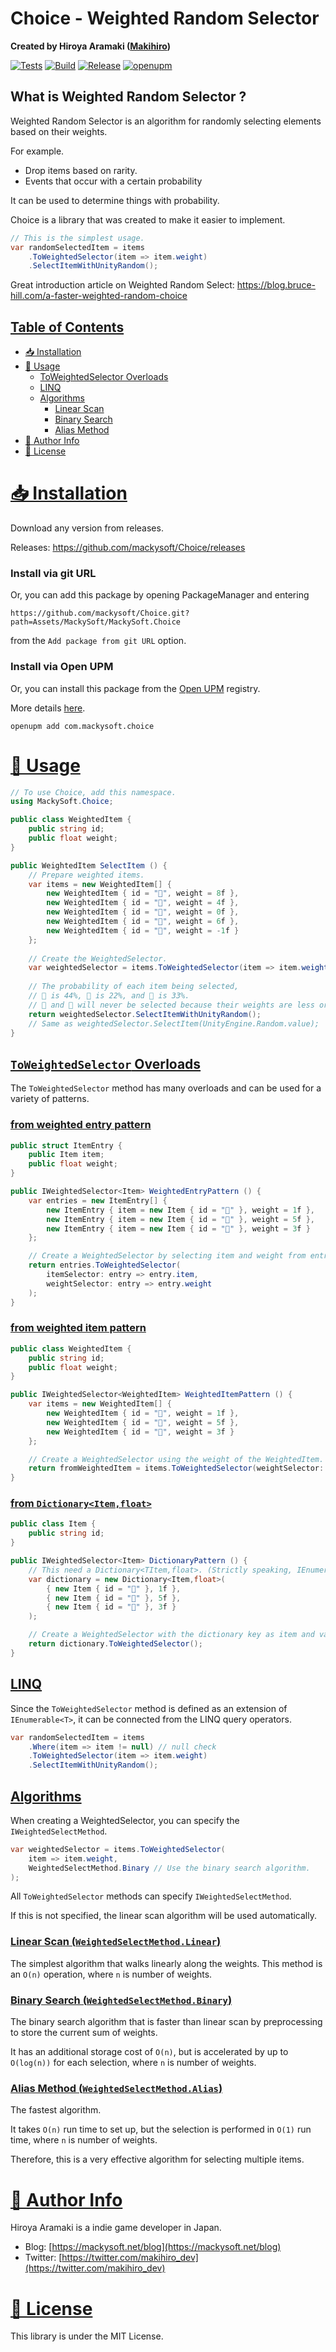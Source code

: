﻿# Choice - Weighted Random Selector

**Created by Hiroya Aramaki ([Makihiro](https://twitter.com/makihiro_dev))**

[![Tests](https://github.com/mackysoft/Choice/actions/workflows/tests.yaml/badge.svg)](https://github.com/mackysoft/Choice/actions/workflows/tests.yaml)
[![Build](https://github.com/mackysoft/Choice/actions/workflows/build.yaml/badge.svg)](https://github.com/mackysoft/Choice/actions/workflows/build.yaml)
[![Release](https://img.shields.io/github/v/release/mackysoft/Choice)](https://github.com/mackysoft/Choice/releases)
[![openupm](https://img.shields.io/npm/v/com.mackysoft.choice?label=openupm&registry_uri=https://package.openupm.com)](https://openupm.com/packages/com.mackysoft.choice/)

## What is Weighted Random Selector ?

Weighted Random Selector is an algorithm for randomly selecting elements based on their weights.

For example.
- Drop items based on rarity.
- Events that occur with a certain probability

It can be used to determine things with probability.

Choice is a library that was created to make it easier to implement.

```cs
// This is the simplest usage.
var randomSelectedItem = items
	.ToWeightedSelector(item => item.weight)
	.SelectItemWithUnityRandom();
```

Great introduction article on Weighted Random Select: https://blog.bruce-hill.com/a-faster-weighted-random-choice


## <a id="index" href="#index"> Table of Contents </a>

- [📥 Installation](#installation)
- [🔰 Usage](#usage)
  - [ToWeightedSelector Overloads](#toweightedselector-overloads)
  - [LINQ](#linq)
  - [Algorithms](#algorithms)
    - [Linear Scan](#linear-scan)
    - [Binary Search](#binary-search)
    - [Alias Method](#alias-method)
- [📔 Author Info](#author-info)
- [📜 License](#license)


# <a id="installation" href="#installation"> 📥 Installation </a>

Download any version from releases.

Releases: https://github.com/mackysoft/Choice/releases

### Install via git URL

Or, you can add this package by opening PackageManager and entering

`https://github.com/mackysoft/Choice.git?path=Assets/MackySoft/MackySoft.Choice`

from the `Add package from git URL` option.


### Install via Open UPM

Or, you can install this package from the [Open UPM](https://openupm.com/packages/com.mackysoft.choice/) registry.

More details [here](https://openupm.com/).

```
openupm add com.mackysoft.choice
```

# <a id="usage" href="#requirements"> 🔰 Usage </a>

```cs
// To use Choice, add this namespace.
using MackySoft.Choice;

public class WeightedItem {
	public string id;
	public float weight;
}

public WeightedItem SelectItem () {
	// Prepare weighted items.
	var items = new WeightedItem[] {
		new WeightedItem { id = "🍒", weight = 8f },
		new WeightedItem { id = "🍏", weight = 4f },
		new WeightedItem { id = "🍍", weight = 0f },
		new WeightedItem { id = "🍇", weight = 6f },
		new WeightedItem { id = "🍊", weight = -1f }
	};
	
	// Create the WeightedSelector.
	var weightedSelector = items.ToWeightedSelector(item => item.weight);
	
	// The probability of each item being selected,
	// 🍒 is 44%, 🍏 is 22%, and 🍇 is 33%.
	// 🍍 and 🍊 will never be selected because their weights are less or equal to 0.
	return weightedSelector.SelectItemWithUnityRandom();
	// Same as weightedSelector.SelectItem(UnityEngine.Random.value);
}
```


## <a id="toweightedselector-overloads" href="#toweightedselector-overloads"> `ToWeightedSelector` Overloads  </a>

The `ToWeightedSelector` method has many overloads and can be used for a variety of patterns.

### <a id="from-weighted-entry" href="#from-weighted-entry"> from weighted entry pattern </a>

```cs
public struct ItemEntry {
	public Item item;
	public float weight;
}

public IWeightedSelector<Item> WeightedEntryPattern () {
	var entries = new ItemEntry[] {
		new ItemEntry { item = new Item { id = "🍒" }, weight = 1f },
		new ItemEntry { item = new Item { id = "🍏" }, weight = 5f },
		new ItemEntry { item = new Item { id = "🍍" }, weight = 3f }
	};

	// Create a WeightedSelector by selecting item and weight from entry respectively.
	return entries.ToWeightedSelector(
		itemSelector: entry => entry.item,
		weightSelector: entry => entry.weight
	);
}
```

### <a id="from-weighted-item" href="#from-weighted-item"> from weighted item pattern </a>

```cs
public class WeightedItem {
	public string id;
	public float weight;
}

public IWeightedSelector<WeightedItem> WeightedItemPattern () {
	var items = new WeightedItem[] {
		new WeightedItem { id = "🍒", weight = 1f },
		new WeightedItem { id = "🍏", weight = 5f },
		new WeightedItem { id = "🍍", weight = 3f }
	};

	// Create a WeightedSelector using the weight of the WeightedItem.
	return fromWeightedItem = items.ToWeightedSelector(weightSelector: item => item.weight);
}
```

### <a id="from-dictionary" href="#from-dictionary"> from `Dictionary<Item,float>` </a>

```cs
public class Item {
	public string id;
}

public IWeightedSelector<Item> DictionaryPattern () {
	// This need a Dictionary<TItem,float>. (Strictly speaking, IEnumerable<KeyValuePair<TItem,float>>)
	var dictionary = new Dictionary<Item,float>(
		{ new Item { id = "🍒" }, 1f },
		{ new Item { id = "🍏" }, 5f },
		{ new Item { id = "🍍" }, 3f }
	);

	// Create a WeightedSelector with the dictionary key as item and value as weight.
	return dictionary.ToWeightedSelector();
}
```


## <a id="linq" href="#linq"> LINQ </a>

Since the `ToWeightedSelector` method is defined as an extension of `IEnumerable<T>`, it can be connected from the LINQ query operators.

```cs
var randomSelectedItem = items
	.Where(item => item != null) // null check
	.ToWeightedSelector(item => item.weight)
	.SelectItemWithUnityRandom();
```


## <a id="algorithms" href="#algorithms"> Algorithms </a>

When creating a WeightedSelector, you can specify the `IWeightedSelectMethod`.

```cs
var weightedSelector = items.ToWeightedSelector(
	item => item.weight,
	WeightedSelectMethod.Binary // Use the binary search algorithm.
);
```

All `ToWeightedSelector` methods can specify `IWeightedSelectMethod`.

If this is not specified, the linear scan algorithm will be used automatically.


### <a id="linear-scan" href="#linear-scan"> Linear Scan (`WeightedSelectMethod.Linear`) </a>

The simplest algorithm that walks linearly along the weights.
This method is an `O(n)` operation, where `n` is number of weights.


### <a id="binary-search" href="#binary-search"> Binary Search (`WeightedSelectMethod.Binary`) </a>

The binary search algorithm that is faster than linear scan by preprocessing to store the current sum of weights.

It has an additional storage cost of `O(n)`, but is accelerated by up to `O(log(n))` for each selection, where `n` is number of weights.


### <a id="alias-method" href="#alias-method"> Alias Method (`WeightedSelectMethod.Alias`) </a>

The fastest algorithm.

It takes `O(n)` run time to set up, but the selection is performed in `O(1)` run time,
where `n` is number of weights.

Therefore, this is a very effective algorithm for selecting multiple items.


# <a id="author-info" href="#author-info"> 📔 Author Info </a>

Hiroya Aramaki is a indie game developer in Japan.

- Blog: [https://mackysoft.net/blog](https://mackysoft.net/blog)
- Twitter: [https://twitter.com/makihiro_dev](https://twitter.com/makihiro_dev)


# <a id="license" href="#license"> 📜 License </a>

This library is under the MIT License.
